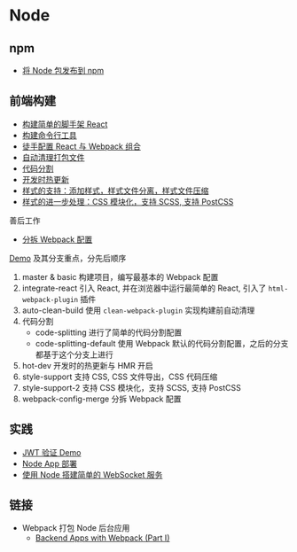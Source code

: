 # Node


## npm

- [将 Node 包发布到 npm](./npm-publish.md)

## 前端构建

- [构建简单的脚手架 React](./create-boilerplate.md)
- [构建命令行工具](./build-command-line-tool.md)
- [徒手配置 React 与 Webpack 组合](./webpack-with-react.md)
- [自动清理打包文件](./webpack-auto-clean-build.md)
- [代码分割](./webpack-code-splitting.md)
- [开发时热更新](./webpack-hot-dev.md)
- [样式的支持：添加样式，样式文件分离，样式文件压缩](./webpack-style-support.md)
- [样式的进一步处理：CSS 模块化，支持 SCSS, 支持 PostCSS](./webpack-style-support-advance.md)

善后工作

- [分拆 Webpack 配置](./webpack-config-merge.md)

[Demo](https://github.com/pennyworthit/react-webpack-from-0) 及其分支重点，分先后顺序

1. master & basic 构建项目，编写最基本的 Webpack 配置
2. integrate-react 引入 React, 并在浏览器中运行最简单的 React, 引入了 `html-webpack-plugin` 插件
3. auto-clean-build 使用 `clean-webpack-plugin` 实现构建前自动清理
4. 代码分割
    - code-splitting 进行了简单的代码分割配置
    - code-splitting-default 使用 Webpack 默认的代码分割配置，之后的分支都基于这个分支上进行
5. hot-dev 开发时的热更新与 HMR 开启
6. style-support 支持 CSS, CSS 文件导出，CSS 代码压缩 
7. style-support-2 支持 CSS 模块化，支持 SCSS, 支持 PostCSS
8. webpack-config-merge 分拆 Webpack 配置

## 实践

- [JWT 验证 Demo](./jwt-authentication-demo.md)
- [Node App 部署](./node-app-deploy.md)
- [使用 Node 搭建简单的 WebSocket 服务](./node-websocket.md)

## 链接

- Webpack 打包 Node 后台应用
    - [Backend Apps with Webpack (Part I)](https://jlongster.com/Backend-Apps-with-Webpack--Part-I)

